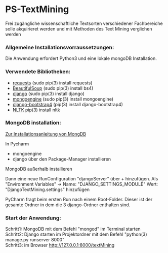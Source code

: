 # PS-TextMining
Frei zugängliche wissenschaftliche Textsorten verschiedener Fachbereiche solle akquirieret werden und mit Methoden des Text Mining verglichen werden

### Allgemeine Installationsvorraussetzungen:

Die Anwendung erfordert Python3 und eine lokale mongoDB Installation.

### Verwendete Bibliotheken:

* [requests](http://docs.python-requests.org/en/master/) (sudo pip(3) install requests)
* [BeautifulSoup](https://beautiful-soup-4.readthedocs.io/en/latest/) (sudo pip(3) install bs4)
* [django](https://www.djangoproject.com) (sudo pip(3) install django) 
* [mongoengine](http://docs.mongoengine.org) (sudo pip(3) install mongoengine)
* [django-bootstrap4](http://django-bootstrap4.readthedocs.io/en/latest/index.html) (pip(3) install django-bootstrap4)
* [NLTK](https://www.nltk.org/install.html) pip(3) install nltk


### MongoDB installation:
[Zur Installationsanleitung von MongDB](https://docs.mongodb.com/manual/administration/install-community/)

In Pycharm 
* mongoengine
* django
über den Package-Manager installieren

MongoDB außerhalb installieren

Dann eine neue RunConfiguration "djangoServer" über + hinzufügen. Als "Environment Variables" ->
Name: "DJANGO_SETTINGS_MODULE" 
Wert: "DjangoTextMining.settings"
hinzufügen

PyCharm fragt beim ersten Run nach einem Root-Folder. Dieser ist der gesamte Ordner in dem die 3 django-Ordner enthalten sind.

### Start der Anwendung: 
Schritt1: MongoDB mit dem Befehl "mongod" im Terminal starten \
Schritt2: Django starten im Projektordner mit dem Befehl "python(3) manage.py runserver 8000" \
Schritt3: im Browser http://127.0.0.1:8000/textMining

